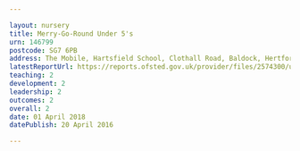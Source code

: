 ```yaml
---

layout: nursery
title: Merry-Go-Round Under 5's
urn: 146799
postcode: SG7 6PB
address: The Mobile, Hartsfield School, Clothall Road, Baldock, Hertfordshire, SG7 6PB
latestReportUrl: https://reports.ofsted.gov.uk/provider/files/2574300/urn/146799.pdf
teaching: 2
development: 2
leadership: 2
outcomes: 2
overall: 2
date: 01 April 2018 
datePublish: 20 April 2016

---
```

